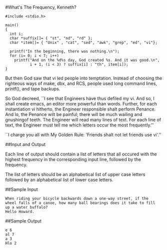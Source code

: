 #What's The Frequency, Kenneth? 

```
#include <stdio.h>

main()
{
  int i;
  char *suffix[]= { "st", "nd", "rd" };
  char *item[]= { "Unix" , "cat", "sed", "awk", "grep", "ed", "vi"};
 
  printf("In the beginning, there was nothing.\n");
  for (i= 0; i < 7; i++)
    printf("And on the %d%s day, God created %s. And it was good.\n",
           i + 1, (i < 3) ? suffix[i] : "th", item[i]);
}
```



But then God saw that vi led people into temptation. Instead of choosing the righteous ways of make, dbx, and RCS, people used long command lines, printf(), and tape backups.

So God decreed, ``I see that Engineers have thus defiled my vi. And so, I shall create emacs, an editor more powerful than words. Further, for each instantiation vi hitherto, the Engineer responsible shalt perform Penance. And lo, the Penance wilt be painful; there will be much wailing and gnushingof teeth. The Engineer will read many lines of text. For each line of text, the Engineer must tell me which letters occur the most frequently.''

``I charge you all with My Golden Rule: 'Friends shalt not let friends use vi'.''

##Input and Output

Each line of output should contain a list of letters that all occured with the highest frequency in the corresponding input line, followed by the frequency.

The list of letters should be an alphabetical list of upper case letters followed by an alphabetical list of lower case letters.

##Sample Input

	When riding your bicycle backwards down a one-way street, if the
	wheel falls of a canoe, how many ball bearings does it take to fill
	up a water buffalo?
	Hello Howard.

##Sample Output

	e 6
	al 7
	a 3
	Hlo 2
